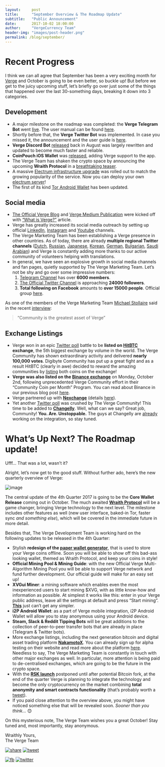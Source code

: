 ```yaml
---
layout:     post
title:      "September Overview & The Roadmap Update"
subtitle:   "Public Announcement"
date:       2017-10-02 18:00:00
author:     "VergeCurrency Team"
header-img: "images/post-header.png"
permalink: /blog/september/
---
```


Recent Progress
============

I think we can all agree that September has been a very exciting month for [Verge](https://vergecurrency.com/) and October is going to be even better, so buckle up! But before we get to the juicy upcoming stuff, let’s briefly go over just some of the things that happened over the last 30-something days, breaking it down into 3 categories.

Development
-----------------

- A major milestone on the roadmap was completed: the **Verge Telegram Bot** went [live](https://twitter.com/vergecurrency/status/905513214246625296). The user manual can be found [here](https://twitter.com/CryptoRekt/status/905532017571495936).
- Shortly before that, the **Verge Twitter Bot** was implemented. In case you missed it, the announcement and the user guide is [here](https://twitter.com/CryptoRekt/status/903033511442972674).
- **Verge Discord Bot** [released](https://twitter.com/CryptoRekt/status/898270233034489856) back in August was largely rewritten and updated to become much faster and reliable.
- **CoinPouch iOS Wallet** was [released](https://itunes.apple.com/us/app/coinpouch-blockchain-wallet/id1250245222?mt=8), adding Verge support to the app.
- The Verge Team has shaken the crypto space by announcing the upcoming **Wraith Protocol** in a [breathtaking teaser](https://youtu.be/Yj8AskTpra0).
- A massive [Electrum infrastructure upgrade](https://twitter.com/vergecurrency/status/913117735932121088) was rolled out to match the growing popularity of the service. Now you can deploy your own [electrum server](https://github.com/vergecurrency/electrum-server)!
- The first of its kind [Tor Android Wallet](https://play.google.com/store/apps/details?id=com.vergeandroid.wallet&hl=en) has been updated.

Social media
------------------

- [The Official Verge Blog](https://vergecurrency.com/blog/) and [Verge Medium Publication](https://medium.com/verge-currency-xvg) were kicked off with [“What is Verge?”](https://medium.com/verge-currency-xvg/what-is-verge-5172401bb8c6) article.
- Verge has greatly increased its social media outreach by setting up official [LinkedIn](https://www.linkedin.com/company/18250951/), [Instagram](https://www.instagram.com/official_vergecurrency/) and [Youtube](https://www.youtube.com/channel/UCv59uw_WhHB2VxbBs0LPeeQ) channels.
- The Verge Marketing Team has been establishing a Verge presence in other countries. As of today, there are already **multiple regional Twitter channels** ([Dutch](https://twitter.com/Verge_NL), [Russian](https://twitter.com/Verge_Russia), [Japanese](https://twitter.com/vergecurrencyJP), [Korean](https://twitter.com/VergeKorea), [German](https://twitter.com/vergecurrencyDE), [Bulgarian](https://twitter.com/VergeBulgaria), [Saudi Arabian](https://twitter.com/Verge_ksa)) and Verge is constantly adding more thanks to our active community of volunteers helping with translations.
- In general, we have seen an explosive growth in social media channels and fan pages, quietly supported by The Verge Marketing Team. Let’s not be shy and go over some impressive numbers:
  1. [Telegram Channel](https://t.me/VERGExvg) has over **6000 members**.
  2. [The Official Twitter Channel](https://twitter.com/vergecurrency) is approaching **24000 followers**.
  3. **Total following on Facebook** amounts to **over 15000 people**. Official group [here](https://www.facebook.com/VERGEcurrency/).

As one of the members of the Verge Marketing Team [Michael Stollaire](https://twitter.com/MichaelStollair) said in the recent [interview](https://www.youtube.com/watch?v=Jg4ZiCD6WcM):
> “Community is the greatest asset of Verge”

Exchange Listings
--------------------

- Verge won in an epic [Twitter poll](https://twitter.com/hitbtc/status/905043521438187520) battle to be **listed on [HitBTC](https://hitbtc.com/) exchange**, the 5th biggest exchange by volume in the world. The Verge Community has shown extraordinary activity and delivered **nearly 100,000 votes**. Digibyte Community has put up a great fight and as a result HitBTC (clearly in awe) decided to reward the amazing communities by [listing](https://hitbtc.com/XVG-to-BTC) both coins on the exchange!
- **Verge was also listed on the [Binance exchange](https://binance.zendesk.com/hc/en-us/articles/115001805931-Binance-Lists-XVG)** on Monday, October 2nd, following unprecedented Verge Community effort in their “Community Coin per Month” Program. You can read about Binance in our previous blog post [here](https://vergecurrency.com/blog/binance/).
- Verge partnered up with **[Nexchange](http://nexchange.io/)** (details [here](https://vergecurrency.com/blog/nexchange)).
- Yet another [Twitter poll](https://twitter.com/changelly_team/status/912612062156685312) was crushed by The Verge Community! This time to be added to **[Changelly](http://www.changelly.com/)**. Well, what can we say? Great job, Community! **You. Are. Unstoppable.** The guys at Changelly are [already](https://twitter.com/Changelly_team/status/914541766107439104) working on the integration, so stay tuned.

What’s Up Next? The Roadmap update!
=======================


Ufff… That was a lot, wasn’t it?

Alright, let’s now get to the good stuff. Without further ado, here’s the new quarterly overview of Verge:

![image]({{site.baseUrl}}/images/roadmap.png)

The central update of the 4th Quarter 2017 is going to be the **Core Wallet Release** coming out in October. The much awaited **[Wraith Protocol](https://www.youtube.com/watch?v=Yj8AskTpra0)** will be a game changer, bringing Verge technology to the next level. The milestone includes other features as well (new user interface, baked-in Tor, faster sync *and something else*), which will be covered in the immediate future in more detail.

Besides that, The Verge Development Team is working hard on the following updates to be released in the 4th Quarter:

- Stylish **redesign of the [paper wallet generator](http://vergecurrency.com/paper-wallet/)**, that is used to store your Verge coins offline. Soon you will be able to show off this bad-ass looking wallet, themed as Wraith Protocol, and keep your coins in style!
- **Official Mining Pool & Mining Guide**: with the new Official Verge Multi-Algorithm Mining Pool you will be able to support Verge network and fund further development. Our official guide will make for an easy set up!
- **XVGui Miner**: a mining software which enables even the most inexperienced users to start mining $XVG, with as little know-how and information as possible. At simplest it works like this: enter in your Verge public address, leave all the settings at default and press “Start mining”. **[This](https://i.imgur.com/vRy6Ul2.png)** just can’t get any simpler.
- **i2P Android Wallet**: as a part of Verge mobile integration, i2P Android Wallet will allow you to stay anonymous using your Android device.
- **Steam, Slack & Reddit Tipping Bots** will be great additions to the collection of peer-to-peer transfer bots that are already in place (Telegram & Twitter bots).
- More exchange listings, including the next generation bitcoin and digital asset trading platform **[NakamotoX](https://nakamotox.com/)**. You can already sign up for alpha testing on their website and read more about the platform [here](https://medium.com/@NakamotoX/there-are-many-cryptocurrency-exchanges-out-there-but-there-is-none-like-nakamotox-f1ca8cb86000). Needless to say, The Verge Marketing Team is constantly in touch with other major exchanges as well. In particular, more attention is being paid to de-centralised exchanges, which are going to be the future in the crypto space.
- With the **[RSK launch](https://cointelegraph.com/news/rootstock-ceo-confirms-launch-by-december-after-segwit2x-hard-fork)** postponed until after potential Bitcoin fork, at the end of the quarter Verge is planning to integrate the technology and become the only cryptocurrency on the market combining **total anonymity and smart contracts functionality** (that’s probably worth a [tweet](https://twitter.com/home?status=%23Verge%20to%20be%20become%20the%20only%20cryptocurrency%20on%20the%20market%20combining%20total%20anonymity%20and%20smart%20contracts%20functionality%0A%23VergeNews%20%23RSK%20%23XVG)).
- If you paid close attention to the overview above, you might have noticed something else that will be revealed soon. *Sooner than you think…* 😊

On this mysterious note, The Verge Team wishes you a great October!
Stay tuned and, most importantly, stay anonymous.

Wraithly Yours,  
The Verge Team

[![share](https://i.imgur.com/zAvhbVy.png)](https://www.facebook.com/sharer/sharer.php?u=https%3A//vergecurrency.com/blog/september) [![tweet](https://i.imgur.com/c7MJOYK.png)](https://twitter.com/home?status=%23Verge%20September%20Overview%20%26%20Roadmap%20update%20aldready%20here%3A%20https%3A//goo.gl/7v5Vos%0A%23XVG%20%23VergeNews%20%23privacy%20%23crypto%20%23cryptocurrency%20%23altcoins)

[![fb](https://i.imgur.com/Lr9WI8l.png)](https://www.facebook.com/VERGEcurrency/) [![twitter](https://i.imgur.com/0YbWCZ2.png)](https://twitter.com/vergecurrency)
